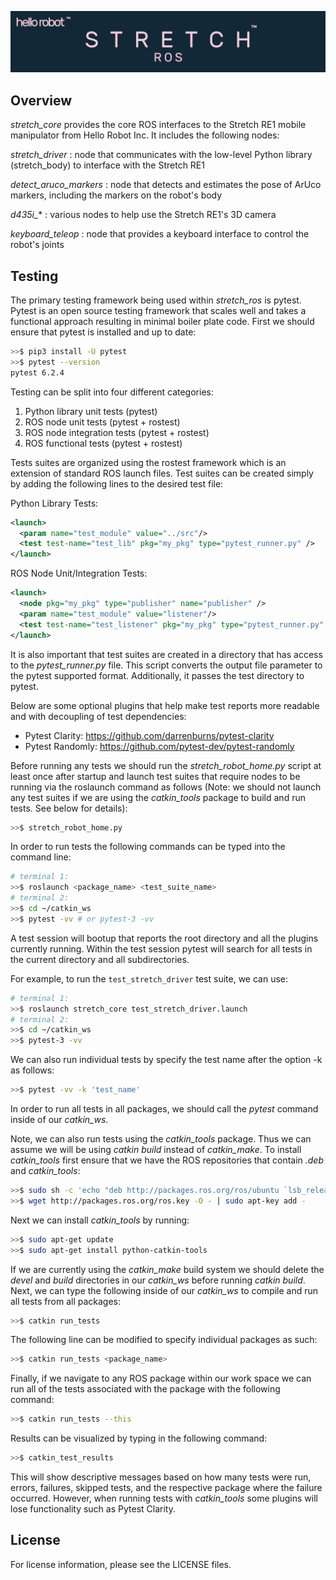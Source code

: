 ![](../images/banner.png)

## Overview

*stretch_core* provides the core ROS interfaces to the Stretch RE1 mobile manipulator from Hello Robot Inc. It includes the following nodes:

*stretch_driver* : node that communicates with the low-level Python library (stretch_body) to interface with the Stretch RE1

*detect_aruco_markers* : node that detects and estimates the pose of ArUco markers, including the markers on the robot's body

*d435i_** : various nodes to help use the Stretch RE1's 3D camera

*keyboard_teleop* : node that provides a keyboard interface to control the robot's joints

## Testing

The primary testing framework being used within *stretch_ros* is pytest. Pytest is an open source testing framework that scales well and takes a functional approach resulting in minimal boiler plate code. First we should ensure that pytest is installed and up to date:


```bash
>>$ pip3 install -U pytest
>>$ pytest --version
pytest 6.2.4
```
Testing can be split into four different categories:

1. Python library unit tests (pytest)
2. ROS node unit tests (pytest + rostest)
3. ROS node integration tests (pytest + rostest)
4. ROS functional tests (pytest + rostest)

Tests suites are organized using the rostest framework which is an extension of standard ROS launch files. Test suites can be created simply by adding the following lines to the desired test file:

Python Library Tests:

```xml
<launch>
  <param name="test_module" value="../src"/>
  <test test-name="test_lib" pkg="my_pkg" type="pytest_runner.py" />
</launch>
```

ROS Node Unit/Integration Tests:

```xml
<launch>
  <node pkg="my_pkg" type="publisher" name="publisher" />
  <param name="test_module" value="listener"/>
  <test test-name="test_listener" pkg="my_pkg" type="pytest_runner.py" />
</launch>
```

It is also important that test suites are created in a directory that has access to the *pytest_runner.py* file. This script converts the output file parameter to the pytest supported format. Additionally, it passes the test directory to pytest.

Below are some optional plugins that help make test reports more readable and with decoupling of test dependencies:

 * Pytest Clarity: https://github.com/darrenburns/pytest-clarity
 * Pytest Randomly: https://github.com/pytest-dev/pytest-randomly

Before running any tests we should run the *stretch_robot_home.py* script at least once after startup and launch test suites that require nodes to be running via the roslaunch command as follows (Note: we should not launch any test suites if we are using the *catkin_tools* package to build and run tests. See below for details):

```bash
>>$ stretch_robot_home.py
```

In order to run tests the following commands can be typed into the command line:

```bash
# terminal 1:
>>$ roslaunch <package_name> <test_suite_name>
# terminal 2:
>>$ cd ~/catkin_ws
>>$ pytest -vv # or pytest-3 -vv
```

A test session will bootup that reports the root directory and all the plugins currently running. Within the test session pytest will search for all tests in the current directory and all subdirectories.

For example, to run the `test_stretch_driver` test suite, we can use:

```bash
# terminal 1:
>>$ roslaunch stretch_core test_stretch_driver.launch
# terminal 2:
>>$ cd ~/catkin_ws
>>$ pytest-3 -vv
```

We can also run individual tests by specify the test name after the option -k as follows:

```bash
>>$ pytest -vv -k 'test_name'
```
In order to run all tests in all packages, we should call the *pytest* command inside of our *catkin_ws*.

Note, we can also run tests using the *catkin_tools* package. Thus we can assume we will be using *catkin build* instead of *catkin_make*. To install *catkin_tools* first ensure that we have the ROS repositories that contain *.deb* and *catkin_tools*:

```bash
>>$ sudo sh -c 'echo "deb http://packages.ros.org/ros/ubuntu `lsb_release -sc` main" > /etc/apt/sources.list.d/ros-latest.list'
>>$ wget http://packages.ros.org/ros.key -O - | sudo apt-key add -
```

Next we can install *catkin_tools* by running:

```bash
>>$ sudo apt-get update
>>$ sudo apt-get install python-catkin-tools
```

If we are currently using the *catkin_make* build system we should delete the *devel* and *build* directories in our *catkin_ws* before running *catkin build*. Next, we can type the following inside of our *catkin_ws* to compile and run all tests from all packages:

```bash
>>$ catkin run_tests
```

The following line can be modified to specify individual packages as such:

```bash
>>$ catkin run_tests <package_name>
```

Finally, if we navigate to any ROS package within our work space we can run all of the tests associated with the package with the following command:

```bash
>>$ catkin run_tests --this
```

Results can be visualized by typing in the following command:

```bash
>>$ catkin_test_results
```

This will show descriptive messages based on how many tests were run, errors, failures, skipped tests, and the respective package where the failure occurred. However, when running tests with *catkin_tools* some plugins will lose functionality such as Pytest Clarity.


## License

For license information, please see the LICENSE files.
